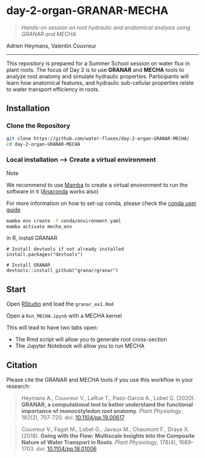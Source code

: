# day-2-organ-GRANAR-MECHA
> _Hands-on session on root hydraulic and anatomical analysis using GRANAR and MECHA_

Adrien Heymans, Valentin Couvreur 

--- 


This repository is prepared for a Summer School session on water flux in plant roots. The focus of Day 2 is to use **GRANAR** and **MECHA** tools to analyze root anatomy and simulate hydraulic properties. Participants will learn how anatomical features, and hydraulic sub-cellular properties relate to water transport efficiency in roots.

## Installation

### Clone the Repository

```bash
git clone https://github.com/water-fluxes/day-2-organ-GRANAR-MECHA/
cd day-2-organ-GRANAR-MECHA
```

### Local installation --> Create a virtual environment 

>[!NOTE]
> We recommend to use [Mamba](https://mamba.readthedocs.io/en/latest/installation/mamba-installation.html) to create a virtual environment to run the software in it ([Anaconda](https://www.anaconda.com/download) works also)
>
> For more information on how to set-up conda, please check the [conda user guide](https://conda.io/projects/conda/en/latest/user-guide/install)

```bash
mamba env create -f conda/environment.yaml
mamba activate mecha_env
```

in R, install GRANAR 
```{r}
# Install devtools if not already installed
install.packages("devtools")

# Install GRANAR
devtools::install_github("granar/granar")
```

## Start

Open [RStudio]() and load the `granar_ex1.Rmd`

Open a `Run_MECHA.ipynb` with a MECHA kernel

This will lead to have two tabs open:
- The Rmd script will allow you to generate root cross-section
- The Jupyter Notebook will allow you to run MECHA

## Citation

Please cite the GRANAR and MECHA tools if you use this workflow in your research:

> Heymans A., Couvreur V., LaRue T., Paez-Garcia A., Lobet G. (2020). **GRANAR, a computational tool to better understand the functional importance of monocotyledon root anatomy**. *Plant Physiology*, 182(2), 707-720. doi: [10.1104/pp.19.00617](https://doi.org/10.1104/pp.19.00617)

> Couvreur V., Faget M., Lobet G., Javaux M., Chaumont F., Draye X. (2018). **Going with the Flow: Multiscale Insights into the Composite Nature of Water Transport in Roots**. *Plant Physiology*, 178(4), 1689–1703. doi: [10.1104/pp.18.01006](https://doi.org/10.1104/pp.18.01006)
